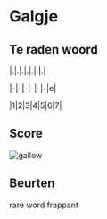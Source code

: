 # Galgje

## Te raden woord

|.|.|.|.|.|.|.|

|-|-|-|-|-|-|e|

|1|2|3|4|5|6|7|

## Score
![gallow](./images/2.png)

## Beurten

rare word frappant
